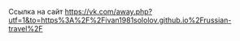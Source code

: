 Ссылка на сайт
https://vk.com/away.php?utf=1&to=https%3A%2F%2Fivan1981sololov.github.io%2Frussian-travel%2F